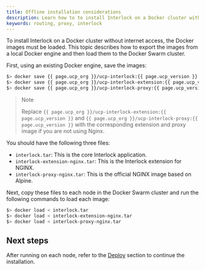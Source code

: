 ```yaml
---
title: Offline installation considerations
description: Learn how to to install Interlock on a Docker cluster without internet access.
keywords: routing, proxy, interlock
---
```


To install Interlock on a Docker cluster without internet access, the Docker images must be loaded.  This topic describes how to export the images from a local Docker
engine and then load them to the Docker Swarm cluster.

First, using an existing Docker engine, save the images:

```bash
$> docker save {{ page.ucp_org }}/ucp-interlock:{{ page.ucp_version }} > interlock.tar
$> docker save {{ page.ucp_org }}/ucp-interlock-extension:{{ page.ucp_version }} > interlock-extension-nginx.tar
$> docker save {{ page.ucp_org }}/ucp-interlock-proxy:{{ page.ucp_version }} > interlock-proxy-nginx.tar
```

> Note
>
> Replace `{{ page.ucp_org }}/ucp-interlock-extension:{{ page.ucp_version
> }}` and `{{ page.ucp_org }}/ucp-interlock-proxy:{{ page.ucp_version }}` with the
> corresponding extension and proxy image if you are not using Nginx.

You should have the following three files:

- `interlock.tar`: This is the core Interlock application.
- `interlock-extension-nginx.tar`: This is the Interlock extension for NGINX.
- `interlock-proxy-nginx.tar`: This is the official NGINX image based on Alpine.

Next, copy these files to each node in the Docker Swarm cluster and run the following commands to load each image:

```bash
$> docker load < interlock.tar
$> docker load < interlock-extension-nginx.tar
$> docker load < interlock-proxy-nginx.tar
```

## Next steps
After running on each node, refer to the [Deploy](./index.md) section to
continue the installation.
